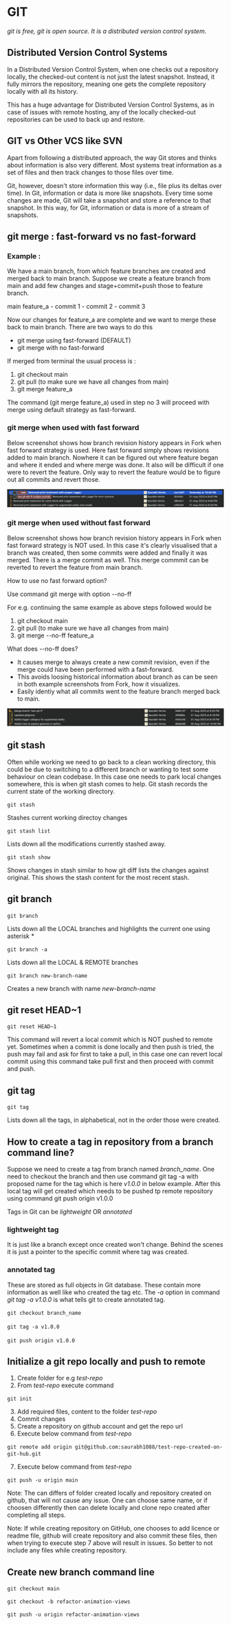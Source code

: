 #  GIT

*git is free, git is open source. It is a distributed version control system.*


## Distributed Version Control Systems

In a Distributed Version Control System, when one checks out a repository locally,
the checked-out content is not just the latest snapshot. Instead, it fully mirrors
the repository, meaning one gets the complete repository locally with all its history.

This has a huge advantage for Distributed Version Control Systems, as in case of
issues with remote hosting, any of the locally checked-out repositories
can be used to back up and restore.


## GIT vs Other VCS like SVN

Apart from following a distributed approach, the way Git stores and thinks about
information is also very different. Most systems treat information as a set of files
and then track changes to those files over time.

Git, however, doesn't store information this way (i.e., file plus its deltas over time).
In Git, information or data is more like snapshots. Every time some changes are
made, Git will take a snapshot and store a reference to that snapshot. In this way,
for Git, information or data is more of a stream of snapshots.




## git merge : fast-forward vs no fast-forward

### Example :

We have a main branch, from which feature branches are created and merged back to
main branch. Suppose we create a feature branch from main and add few changes and
stage+commit+push those to feature branch.

main
feature_a
    - commit 1
    - commit 2
    - commit 3

Now our changes for feature_a are complete and we want to merge these back to main
branch. There are two ways to do this

- git merge using fast-forward (DEFAULT)
- git merge with no fast-forward

If merged from terminal the usual process is :

1. git checkout main
2. git pull (to make sure we have all changes from main)
3. git merge feature_a

The command (git merge feature_a) used in step no 3 will proceed with merge using
default strategy as fast-forward.

### git merge when used with fast forward

Below screenshot shows how branch revision history appears in Fork when fast forward
strategy is used. Here fast forward simply shows revisions added to main branch.
Nowhere it can be figured out where feature began and where it ended and where merge
was done. It also will be difficult if one were to revert the feature. Only way to
revert the feature would be to figure out all commits and revert those.

![git merge using fast forward](resources/git-merge-fast-forward.png "git merge using fast forward")

### git merge when used without fast forward

Below screenshot shows how branch revision history appears in Fork when fast forward
strategy is NOT used. In this case it's clearly visualised that a branch was created,
then some commits were added and finally it was merged. There is a merge commit as
well. This merge commmit can be reverted to revert the feature from main branch.

How to use no fast forward option?

Use command git merge with option --no-ff

For e.g. continuing the same example as above steps followed would be

1. git checkout main
2. git pull (to make sure we have all changes from main)
3. git merge --no-ff feature_a

What does --no-ff does?

- It causes merge to always create a new commit revision, even if the merge could 
have been performed with a fast-forward.
- This avoids loosing historical information about branch as can be seen in both
example screenshots from Fork, how it visualizes.
- Easily identiy what all commits went to the feature branch merged back to main.

![git merge not using fast forward](resources/git-merge-no-ff.png "git merge not using fast forward")


## git stash

Often while working we need to go back to a clean working directory, this could be
due to switching to a different branch or wanting to test some behaviour on clean
codebase. In this case one needs to park local changes somewhere, this is when git
stash comes to help.
Git stash records the current state of the working directory. 

```
git stash
```

Stashes current working directoy changes

```
git stash list
```

Lists down all the modifications currently stashed away.

```
git stash show
```

Shows changes in stash similar to how git diff lists the changes against original.
This shows the stash content for the most recent stash.


## git branch

```
git branch
```

Lists down all the LOCAL branches and highlights the current one using asterisk *

```
git branch -a
``` 

Lists down all the LOCAL & REMOTE branches

```
git branch new-branch-name
```

Creates a new branch with name _new-branch-name_


## git reset HEAD~1 

```
git reset HEAD~1
```

This command will revert a local commit which is NOT pushed to remote yet. Sometimes
when a commit is done locally and then push is tried, the push may fail and ask for
first to take a pull, in this case one can revert local commit using this command
take pull first and then proceed with commit and push.

## git tag

```
git tag
```

Lists down all the tags, in alphabetical, not in the order those were created.


## How to create a tag in repository from a branch command line?

Suppose we need to create a tag from branch named *branch_name*. One need to checkout the branch and then use command
git tag -a with proposed name for the tag which is here *v1.0.0* in below example.
After this local tag will get created which needs to be pushed tp remote repository using command git push origin v1.0.0

Tags in Git can be *lightweight* OR *annotated*

### lightweight tag
It is just like a branch except once created won't change. Behind the scenes it is just a pointer to the specific commit
where tag was created.

### annotated tag
These are stored as full objects in Git database. These contain more information as well like who created the tag etc. The
*-a* option in command *git tag -a v1.0.0* is what tells git to create annotated tag.

```
git checkout branch_name

git tag -a v1.0.0

git push origin v1.0.0
```

## Initialize a git repo locally and push to remote

1. Create folder for e.g *test-repo*
2. From *test-repo* execute command
```
git init
```
3. Add required files, content to the folder *test-repo*
4. Commit changes
5. Create a repository on github account and get the repo url
6. Execute below command from *test-repo*
```
git remote add origin git@github.com:saurabh1088/test-repo-created-on-git-hub.git
```
7. Execute below command from *test-repo*
```
git push -u origin main
```

Note: The  can differs of folder created locally and repository created on github, that will not cause any issue. One can
choose same name, or if choosen differently then can delete locally and clone repo created after completing all steps.

Note: If while creating repository on GitHub, one chooses to add licence or readme file, github will create repository and
also commit these files, then when trying to execute step 7 above will result in issues. So better to not include any files
while creating repository.


## Create new branch command line
```
git checkout main
```

```
git checkout -b refactor-animation-views
```

```
git push -u origin refactor-animation-views
```